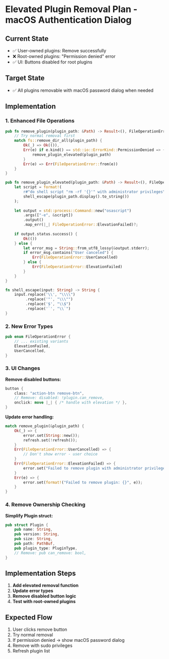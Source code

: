 # Elevated Plugin Removal Plan - macOS Authentication Dialog

## Current State
- ✅ User-owned plugins: Remove successfully
- ❌ Root-owned plugins: "Permission denied" error
- ✅ UI: Buttons disabled for root plugins

## Target State
- ✅ All plugins removable with macOS password dialog when needed

## Implementation

### 1. Enhanced File Operations

```rust
pub fn remove_plugin(plugin_path: &Path) -> Result<(), FileOperationError> {
    // Try normal removal first
    match fs::remove_dir_all(plugin_path) {
        Ok(_) => Ok(()),
        Err(e) if e.kind() == std::io::ErrorKind::PermissionDenied => {
            remove_plugin_elevated(plugin_path)
        }
        Err(e) => Err(FileOperationError::from(e))
    }
}

pub fn remove_plugin_elevated(plugin_path: &Path) -> Result<(), FileOperationError> {
    let script = format!(
        r#"do shell script "rm -rf '{}'" with administrator privileges"#,
        shell_escape(plugin_path.display().to_string())
    );
    
    let output = std::process::Command::new("osascript")
        .args(["-e", &script])
        .output()
        .map_err(|_| FileOperationError::ElevationFailed)?;
    
    if output.status.success() {
        Ok(())
    } else {
        let error_msg = String::from_utf8_lossy(&output.stderr);
        if error_msg.contains("User canceled") {
            Err(FileOperationError::UserCancelled)
        } else {
            Err(FileOperationError::ElevationFailed)
        }
    }
}

fn shell_escape(input: String) -> String {
    input.replace('\\', "\\\\")
         .replace('"', "\\\"")
         .replace('$', "\\$")
         .replace('`', "\\`")
}
```

### 2. New Error Types

```rust
pub enum FileOperationError {
    // ... existing variants
    ElevationFailed,
    UserCancelled,
}
```

### 3. UI Changes

**Remove disabled buttons:**
```rust
button { 
    class: "action-btn remove-btn",
    // Remove: disabled: !plugin.can_remove,
    onclick: move |_| { /* handle with elevation */ },
}
```

**Update error handling:**
```rust
match remove_plugin(&plugin_path) {
    Ok(_) => {
        error.set(String::new());
        refresh.set(!refresh());
    }
    Err(FileOperationError::UserCancelled) => {
        // Don't show error - user choice
    }
    Err(FileOperationError::ElevationFailed) => {
        error.set("Failed to remove plugin with administrator privileges".to_string());
    }
    Err(e) => {
        error.set(format!("Failed to remove plugin: {}", e));
    }
}
```

### 4. Remove Ownership Checking

**Simplify Plugin struct:**
```rust
pub struct Plugin {
    pub name: String,
    pub version: String,
    pub size: String,
    pub path: PathBuf,
    pub plugin_type: PluginType,
    // Remove: pub can_remove: bool,
}
```

## Implementation Steps

1. **Add elevated removal function**
2. **Update error types** 
3. **Remove disabled button logic**
4. **Test with root-owned plugins**

## Expected Flow

1. User clicks remove button
2. Try normal removal
3. If permission denied → show macOS password dialog
4. Remove with sudo privileges
5. Refresh plugin list